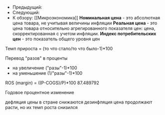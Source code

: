 - Предыдущий: 
- Следующий: 
- К обзору: [[Микроэкономика]]
**Номинальная цена** - это абсолютная цена товара, не учитывая величины инфляции
**Реальная цена** - это цена товара относительно агрегированного показателя цен: цена, скорректированная с учетом инфляции.
**Индекс потребительских цен** - это показатель общего уровня цен

Темп прироста = (то что стало/то что было-1)*100

Перевод "разов" в проценты
- на увеличение ("разы"-1)*100
- на уменьшение (1/"разы"-1)*100

ROS (margin) = ((P-COGS)/P)*100
87.489792

Годовое процентное изменение 

дефляция цены в стране снижаются
дезинфляция цена продолжают расти, но их темп роста снизился 


